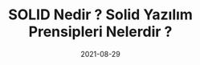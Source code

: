 ---
title: SOLID Nedir ? Solid Yazılım Prensipleri Nelerdir ?
cover: ./solid-nedir.png
date: 2021-08-29
link: https://gokhana.medium.com/solid-nedir-solid-yaz%C4%B1l%C4%B1m-prensipleri-nelerdir-40fb9450408e
detail: Her yazılımcının bilmesi gereken S.O.L.I.D. yazılım geliştirmenin temel prensipleri olarak kabul edilmektedir..
tags: ['link', 'medium']
---